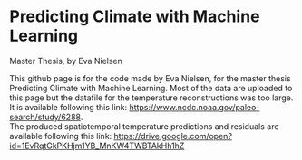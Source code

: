 # Predicting Climate with Machine Learning
Master Thesis, by Eva Nielsen

This github page is for the code made by Eva Nielsen, for the master thesis Predicting Climate with Machine Learning. 
Most of the data are uploaded to this page but the datafile for the temperature reconstructions was too large. It is available following this link: https://www.ncdc.noaa.gov/paleo-search/study/6288.  
The produced spatiotemporal temperature predictions and residuals are available following this link: https://drive.google.com/open?id=1EvRqtGkPKHjm1YB_MnKW4TWBTAkHh1hZ
